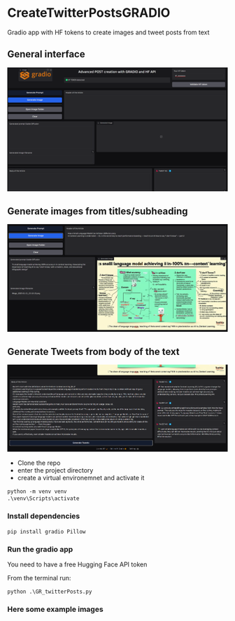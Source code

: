 # CreateTwitterPostsGRADIO
Gradio app with HF tokens to create images and tweet posts from text

## General interface
<img src='https://github.com/fabiomatricardi/CreateTwitterPostsGRADIO/raw/main/GRTweet_INterface.png' width=900>

## Generate images from titles/subheading
<img src='https://github.com/fabiomatricardi/CreateTwitterPostsGRADIO/raw/main/GRTweet_INterface002.png' width=900>

## Generate Tweets from body of the text
<img src='https://github.com/fabiomatricardi/CreateTwitterPostsGRADIO/raw/main/GRTweet_INterface003.png' width=900>


- Clone the repo
- enter the project directory
- create a virtual environemnet and activate it
```
python -m venv venv
.\venv\Scripts\activate
``` 
### Install dependencies
```
pip install gradio Pillow
```

### Run the gradio app
You need to have a free Hugging Face API token

From the terminal run:
```
python .\GR_twitterPosts.py
```

### Here some example images
